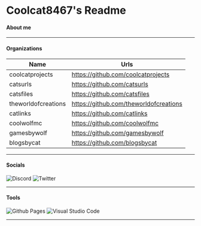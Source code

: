# Coolcat8467's Readme

#### About me

____________________________________________________________________________

#### Organizations

| Name |  Urls |
| ----------- | ----------- |
| coolcatprojects | https://github.com/coolcatprojects |
| catsurls | https://github.com/catsurls |
| catsfiles | https://github.com/catsfiles |
| theworldofcreations | https://github.com/theworldofcreations |
| catlinks | https://github.com/catlinks |
| coolwolfmc | https://github.com/coolwolfmc |
| gamesbywolf | https://github.com/gamesbywolf |
| blogsbycat | https://github.com/blogsbycat |

____________________________________________________________________________


#### Socials
![Discord](https://img.shields.io/badge/Discord-%235865F2.svg?style=for-the-badge&logo=discord&logoColor=white)
![Twitter](https://img.shields.io/badge/Twitter-%231DA1F2.svg?style=for-the-badge&logo=Twitter&logoColor=white)

____________________________________________________________________________

#### Tools
![Github Pages](https://img.shields.io/badge/github%20pages-121013?style=for-the-badge&logo=github&logoColor=white)
![Visual Studio Code](https://img.shields.io/badge/Visual%20Studio%20Code-0078d7.svg?style=for-the-badge&logo=visual-studio-code&logoColor=white)

____________________________________________________________________________



